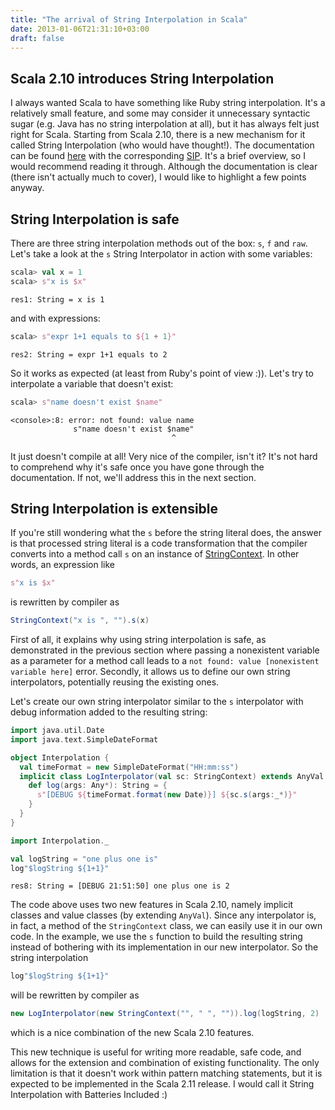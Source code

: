 ```yaml
---
title: "The arrival of String Interpolation in Scala"
date: 2013-01-06T21:31:10+03:00
draft: false
---
```


## Scala 2.10 introduces String Interpolation
I always wanted Scala to have something like Ruby string interpolation. It's a relatively small feature, and some may consider it unnecessary syntactic sugar (e.g. Java has no string interpolation at all), but it has always felt just right for Scala. Starting from Scala 2.10, there is a new mechanism for it called String Interpolation (who would have thought!). The documentation can be found [here](http://docs.scala-lang.org/overviews/core/string-interpolation.html) with the corresponding [SIP](http://docs.scala-lang.org/sips/pending/string-interpolation.html). It's a brief overview, so I would recommend reading it through. Although the documentation is clear (there isn't actually much to cover), I would like to highlight a few points anyway.

## String Interpolation is safe
There are three string interpolation methods out of the box: `s`, `f` and `raw`.
Let's take a look at the `s` String Interpolator in action with some variables:
```scala
scala> val x = 1
scala> s"x is $x"
```
```
res1: String = x is 1
```
and with expressions:
```scala
scala> s"expr 1+1 equals to ${1 + 1}"
```
```
res2: String = expr 1+1 equals to 2
```
So it works as expected (at least from Ruby's point of view :)). Let's try to interpolate a variable that doesn't exist:
```scala
scala> s"name doesn't exist $name"
```
```
<console>:8: error: not found: value name
              s"name doesn't exist $name"
                                    ^
```
It just doesn't compile at all! Very nice of the compiler, isn't it? It's not hard to comprehend why it's safe once you have gone through the documentation. If not, we'll address this in the next section.

## String Interpolation is extensible
If you're still wondering what the `s` before the string literal does, the answer is that processed string literal is a code transformation that the compiler converts into a method call `s` on an instance of [StringContext](http://www.scala-lang.org/archives/downloads/distrib/files/nightly/docs/library/index.html#scala.StringContext). In other words, an expression like
```scala
s"x is $x"
```
is rewritten by compiler as
```scala
StringContext("x is ", "").s(x)
```
First of all, it explains why using string interpolation is safe, as demonstrated in the previous section where passing a nonexistent variable as a parameter for a method call leads to a `not found: value [nonexistent variable here]` error. Secondly, it allows us to define our own string interpolators, potentially reusing the existing ones.

Let's create our own string interpolator similar to the `s` interpolator with debug information added to the resulting string:

```scala
import java.util.Date
import java.text.SimpleDateFormat

object Interpolation {
  val timeFormat = new SimpleDateFormat("HH:mm:ss")
  implicit class LogInterpolator(val sc: StringContext) extends AnyVal {
    def log(args: Any*): String = {
      s"[DEBUG ${timeFormat.format(new Date)}] ${sc.s(args:_*)}"
    }
  }
}

import Interpolation._

val logString = "one plus one is"
log"$logString ${1+1}"
```
```
res8: String = [DEBUG 21:51:50] one plus one is 2
```
The code above uses two new features in Scala 2.10, namely implicit classes and value classes (by extending `AnyVal`). Since any interpolator is, in fact, a method of the `StringContext` class, we can easily use it in our own code. In the example, we use the `s` function to build the resulting string instead of bothering with its implementation in our new interpolator. So the string interpolation
```scala
log"$logString ${1+1}"
```
will be rewritten by compiler as
```scala
new LogInterpolator(new StringContext("", " ", "")).log(logString, 2)
```
which is a nice combination of the new Scala 2.10 features.

This new technique is useful for writing more readable, safe code, and allows for the extension and combination of existing functionality. The only limitation is that it doesn't work within pattern matching statements, but it is expected to be implemented in the Scala 2.11 release. I would call it String Interpolation with Batteries Included :)
